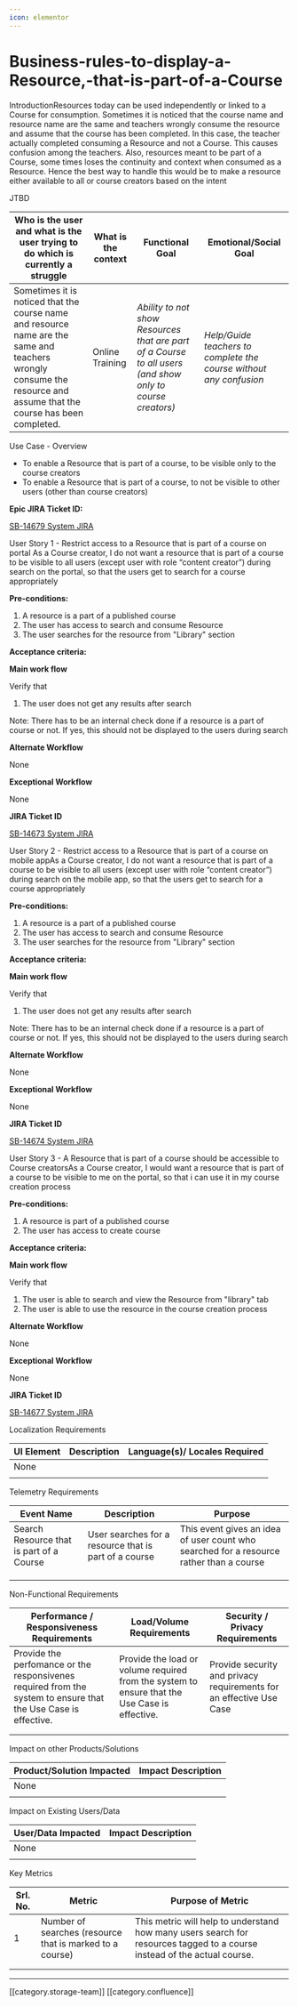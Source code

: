 ```yaml
---
icon: elementor
---
```


# Business-rules-to-display-a-Resource,-that-is-part-of-a-Course

IntroductionResources today can be used independently or linked to a Course for consumption. Sometimes it is noticed that the course name and resource name are the same and teachers wrongly consume the resource and assume that the course has been completed. In this case, the teacher actually completed consuming a Resource and not a Course. This causes confusion among the teachers. Also, resources meant to be part of a Course, some times loses the continuity and context when consumed as a Resource. Hence the best way to handle this would be to make a resource either available to all or course creators based on the intent

&#x20;JTBD

| **Who is the user and what is the user trying to do which is currently a struggle**                                                                                  | **What is the context** | **Functional Goal**                                                                                       | **Emotional/Social Goal**                                          |
| -------------------------------------------------------------------------------------------------------------------------------------------------------------------- | ----------------------- | --------------------------------------------------------------------------------------------------------- | ------------------------------------------------------------------ |
| Sometimes it is noticed that the course name and resource name are the same and teachers wrongly consume the resource and assume that the course has been completed. | Online Training         | _Ability to not show Resources that are part of a Course to all users (and show only to course creators)_ | _Help/Guide teachers to complete the course without any confusion_ |

Use Case - Overview

* To enable a Resource that is part of a course, to be visible only to the course creators
* To enable a Resource that is part of a course, to not be visible to other users (other than course creators)

**Epic JIRA Ticket ID:**

[SB-14679 System JIRA](https://browse/SB-14679)

User Story 1 - Restrict access to a Resource that is part of a course on portal As a Course creator, I do not want a resource that is part of a course to be visible to all users (except user with role “content creator”) during search on the portal,  so that the users get to search for a course appropriately

**Pre-conditions:**

1. A resource is a part of a published course
2. The user has access to search and consume Resource
3. The user searches for the resource from "Library" section

**Acceptance criteria:**

**Main work flow**

Verify that&#x20;

1. The user does not get any results after search

Note: There has to be an internal check done if a resource is a part of course or not. If yes, this should not be displayed to the users during search

**Alternate Workflow**

None

**Exceptional Workflow**

None      &#x20;

**JIRA Ticket ID**

[SB-14673 System JIRA](https://browse/SB-14673)

User Story 2 - Restrict access to a Resource that is part of a course on mobile appAs a Course creator, I do not want a resource that is part of a course to be visible to all users (except user with role “content creator”) during search on the mobile app, so that the users get to search for a course appropriately

**Pre-conditions:**

1. A resource is a part of a published course
2. The user has access to search and consume Resource
3. The user searches for the resource from "Library" section

**Acceptance criteria:**

**Main work flow**

Verify that&#x20;

1. The user does not get any results after search

Note: There has to be an internal check done if a resource is a part of course or not. If yes, this should not be displayed to the users during search

**Alternate Workflow**

None

**Exceptional Workflow**

None      &#x20;

**JIRA Ticket ID**

[SB-14674 System JIRA](https://browse/SB-14674)

User Story 3 - A Resource that is part of a course should be accessible to Course creatorsAs a Course creator, I would want a resource that is part of a course to be visible to me on the portal, so that i can use it in my course creation process

**Pre-conditions:**

1. A resource is part of a published course
2. The user has access to create course

**Acceptance criteria:**

**Main work flow**

Verify that&#x20;

1. The user is able to search and view the Resource from "library" tab
2. The user is able to use the resource in the course creation process

**Alternate Workflow**

None

**Exceptional Workflow**

None      &#x20;

**JIRA Ticket ID**

[SB-14677 System JIRA](https://browse/SB-14677)

Localization Requirements

| UI Element | Description | Language(s)/ Locales Required |
| ---------- | ----------- | ----------------------------- |
| None       |             |                               |
|            |             |                               |

Telemetry Requirements

| Event Name                                | Description                                           | Purpose                                                                                 |
| ----------------------------------------- | ----------------------------------------------------- | --------------------------------------------------------------------------------------- |
| Search Resource that is part of a Course  | User searches for a resource that is part of a course | This event gives an idea of user count who searched for a resource rather than a course |
|                                           |                                                       |                                                                                         |
|                                           |                                                       |                                                                                         |
|                                           |                                                       |                                                                                         |

Non-Functional Requirements

| Performance / Responsiveness Requirements                                                                      | Load/Volume Requirements                                                                      | Security / Privacy Requirements                                     |
| -------------------------------------------------------------------------------------------------------------- | --------------------------------------------------------------------------------------------- | ------------------------------------------------------------------- |
| Provide the perfomance or the responsivenes required from the system to ensure that the Use Case is effective. | Provide the load or volume required from the system to ensure that the Use Case is effective. | Provide security and privacy requirements for an effective Use Case |
|                                                                                                                |                                                                                               |                                                                     |
|                                                                                                                |                                                                                               |                                                                     |

Impact on other Products/Solutions

| Product/Solution Impacted | Impact Description |
| ------------------------- | ------------------ |
| None                      |                    |
|                           |                    |

Impact on Existing Users/Data&#x20;

| User/Data Impacted | Impact Description |
| ------------------ | ------------------ |
| None               |                    |
|                    |                    |

Key Metrics

| Srl. No. | Metric                                                   | Purpose of Metric                                                                                                         |
| -------- | -------------------------------------------------------- | ------------------------------------------------------------------------------------------------------------------------- |
| 1        | Number of searches (resource that is marked to a course) | This metric will help to understand how many users search for resources tagged to a course instead of the actual course.  |
|          |                                                          |                                                                                                                           |
|          |                                                          |                                                                                                                           |

***

\[\[category.storage-team]] \[\[category.confluence]]
